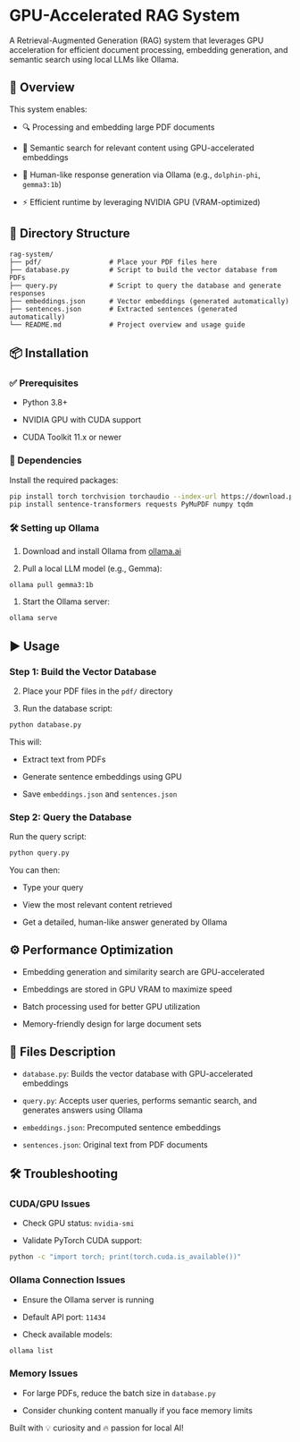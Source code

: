 # GPU-Accelerated RAG System

A Retrieval-Augmented Generation (RAG) system that leverages GPU acceleration for efficient document processing, embedding generation, and semantic search using local LLMs like Ollama.

## 🚀 Overview

This system enables:

- 🔍 Processing and embedding large PDF documents
    
- 🧠 Semantic search for relevant content using GPU-accelerated embeddings
    
- 💬 Human-like response generation via Ollama (e.g., `dolphin-phi`, `gemma3:1b`)
    
- ⚡ Efficient runtime by leveraging NVIDIA GPU (VRAM-optimized)
    

## 📁 Directory Structure

```
rag-system/
├── pdf/                 # Place your PDF files here
├── database.py          # Script to build the vector database from PDFs
├── query.py             # Script to query the database and generate responses
├── embeddings.json      # Vector embeddings (generated automatically)
├── sentences.json       # Extracted sentences (generated automatically)
└── README.md            # Project overview and usage guide
```

## 📦 Installation

### ✅ Prerequisites

- Python 3.8+
    
- NVIDIA GPU with CUDA support
    
- CUDA Toolkit 11.x or newer
    

### 🧪 Dependencies

Install the required packages:

```bash
pip install torch torchvision torchaudio --index-url https://download.pytorch.org/whl/cu126
pip install sentence-transformers requests PyMuPDF numpy tqdm
```

### 🛠 Setting up Ollama

1. Download and install Ollama from [ollama.ai](https://ollama.ai/)
    
2. Pull a local LLM model (e.g., Gemma):
    

```bash
ollama pull gemma3:1b
```

1. Start the Ollama server:
    

```bash
ollama serve
```

## ▶️ Usage

### Step 1: Build the Vector Database

2. Place your PDF files in the `pdf/` directory
    
3. Run the database script:
    

```bash
python database.py
```

This will:

- Extract text from PDFs
    
- Generate sentence embeddings using GPU
    
- Save `embeddings.json` and `sentences.json`
    

### Step 2: Query the Database

Run the query script:

```bash
python query.py
```

You can then:

- Type your query
    
- View the most relevant content retrieved
    
- Get a detailed, human-like answer generated by Ollama


## ⚙️ Performance Optimization

- Embedding generation and similarity search are GPU-accelerated
    
- Embeddings are stored in GPU VRAM to maximize speed
    
- Batch processing used for better GPU utilization
    
- Memory-friendly design for large document sets
    

## 📄 Files Description

- `database.py`: Builds the vector database with GPU-accelerated embeddings
    
- `query.py`: Accepts user queries, performs semantic search, and generates answers using Ollama
    
- `embeddings.json`: Precomputed sentence embeddings
    
- `sentences.json`: Original text from PDF documents
    

## 🛠 Troubleshooting

### CUDA/GPU Issues

- Check GPU status: `nvidia-smi`
    
- Validate PyTorch CUDA support:
```bash
python -c "import torch; print(torch.cuda.is_available())"
```

### Ollama Connection Issues

- Ensure the Ollama server is running
    
- Default API port: `11434`
    
- Check available models:
```bash
ollama list
```

### Memory Issues

- For large PDFs, reduce the batch size in `database.py`
    
- Consider chunking content manually if you face memory limits
  

Built with 💡 curiosity and 🔥 passion for local AI!
